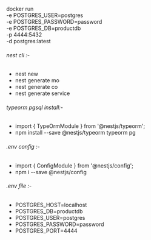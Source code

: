 docker run \
 -e POSTGRES_USER=postgres \
 -e POSTGRES_PASSWORD=password \
 -e POSTGRES_DB=productdb \
 -p 4444:5432 \
 -d postgres:latest

###### nest cli :-
- nest new <project-name>
- nest generate mo <module-name> 
- nest generate co <controller-name> 
- nest generate service <service-name> 
 
###### typeorm pgsql install:-
- import { TypeOrmModule } from '@nestjs/typeorm';
- npm install --save @nestjs/typeorm typeorm pg


###### .env config :-
- import { ConfigModule } from '@nestjs/config';
- npm i --save @nestjs/config


###### .env file :-
- POSTGRES_HOST=localhost
- POSTGRES_DB=productdb
- POSTGRES_USER=postgres
- POSTGRES_PASSWORD=password
- POSTGRES_PORT=4444
